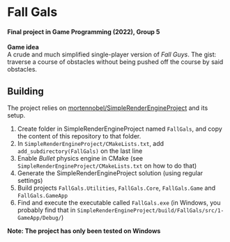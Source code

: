 # Fall Gals

#### Final project in Game Programming (2022), Group 5

**Game idea**  
A crude and much simplified single-player version of *Fall Guys*. The gist: traverse a course of obstacles without being pushed off the course by said obstacles.

## Building
The project relies on [mortennobel/SimpleRenderEngineProject](https://github.com/mortennobel/SimpleRenderEngineProject) and its setup.

 1. Create folder in SimpleRenderEngineProject named `FallGals`, and copy the content of this repository to that folder.
 2. In `SimpleRenderEngineProject/CMakeLists.txt`, add `add_subdirectory(FallGals)` on the last line
 3. Enable *Bullet* physics engine in CMake (see `SimpleRenderEngineProject/CMakeLists.txt` on how to do that)
 4. Generate the SimpleRenderEngineProject solution (using regular settings)
 5. Build projects `FallGals.Utilities`, `FallGals.Core`, `FallGals.Game` and 
 `FallGals.GameApp`
 6. Find and execute the executable called `FallGals.exe` (in Windows, you probably find that in `SimpleRenderEngineProject/build/FallGals/src/1-GameApp/Debug/`)

__Note: The project has only been tested on Windows__



